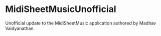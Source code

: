 # MidiSheetMusicUnofficial
Unofficial update to the MidiSheetMusic application authored by Madhav Vaidyanathan.
